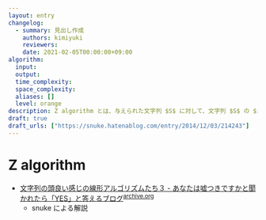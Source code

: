 ```yaml
---
layout: entry
changelog:
  - summary: 見出し作成
    authors: kimiyuki
    reviewers:
    date: 2021-02-05T00:00:00+09:00
algorithm:
  input:
  output:
  time_complexity:
  space_complexity:
  aliases: []
  level: orange
description: Z algorithm とは、与えられた文字列 $S$ に対して、文字列 $S$ の $i$ 文字目以降の文字列 $S\lbrack i \colon \rbrack = (S _ i, S _ {i + 1}, \dots, S _ {\vert S \vert - 1})$ を考えたときの、すべての $i$ について「$S$ と $S\lbrack i \colon \rbrack$ の最長共通接頭辞の長さ」をまとめて $O(\vert S \vert)$ で求めるアルゴリズムのひとつ。
draft: true
draft_urls: ["https://snuke.hatenablog.com/entry/2014/12/03/214243"]
---
```


# Z algorithm

-   [文字列の頭良い感じの線形アルゴリズムたち３ - あなたは嘘つきですかと聞かれたら「YES」と答えるブログ](https://snuke.hatenablog.com/entry/2014/12/03/214243)<sup>[archive.org](https://web.archive.org/web/20210309135606/https://snuke.hatenablog.com/entry/2014/12/03/214243)</sup>
    -   snuke による解説

